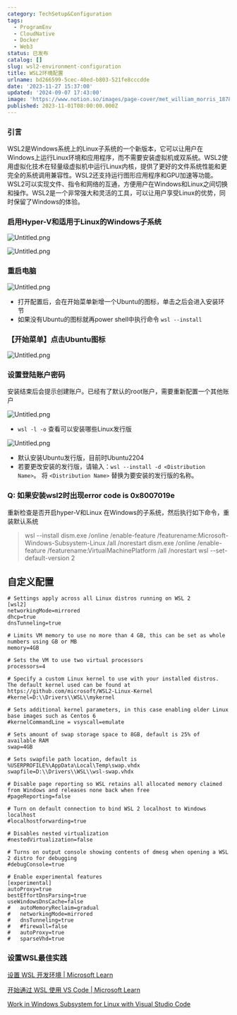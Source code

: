 ```yaml
---
category: TechSetup&Configuration
tags:
  - ProgramEnv
  - CloudNative
  - Docker
  - Web3
status: 已发布
catalog: []
slug: wsl2-environment-configuration
title: WSL2环境配置
urlname: bd266599-5cec-40ed-b803-521fe8cccdde
date: '2023-11-27 15:37:00'
updated: '2024-09-07 17:43:00'
image: 'https://www.notion.so/images/page-cover/met_william_morris_1878.jpg'
published: 2023-11-01T08:00:00.000Z
---
```


### 引言


WSL2是Windows系统上的Linux子系统的一个新版本，它可以让用户在Windows上运行Linux环境和应用程序，而不需要安装虚拟机或双系统。WSL2使用虚拟化技术在轻量级虚拟机中运行Linux内核，提供了更好的文件系统性能和更完全的系统调用兼容性。WSL2还支持运行图形应用程序和GPU加速等功能。WSL2可以实现文件、指令和网络的互通，方便用户在Windows和Linux之间切换和操作。WSL2是一个非常强大和灵活的工具，可以让用户享受Linux的优势，同时保留了Windows的体验。


### 启用Hyper-V和适用于Linux的Windows子系统


![Untitled.png](https://prod-files-secure.s3.us-west-2.amazonaws.com/5d24fe63-e567-4804-86f9-9fdc62e13082/62efe4d1-37d6-4606-a7b8-34dcd63ff38a/Untitled.png?X-Amz-Algorithm=AWS4-HMAC-SHA256&X-Amz-Content-Sha256=UNSIGNED-PAYLOAD&X-Amz-Credential=ASIAZI2LB466SCXYOWA5%2F20250308%2Fus-west-2%2Fs3%2Faws4_request&X-Amz-Date=20250308T213310Z&X-Amz-Expires=3600&X-Amz-Security-Token=IQoJb3JpZ2luX2VjEB0aCXVzLXdlc3QtMiJIMEYCIQDizrqdWXsZWV%2F7p%2F6uYSlmOZDbugHeqx962Y6L5EYF0AIhAKqArPRap%2FLbN2QZ09Ogag5Lm63BjecExmu07SkBanBPKv8DCGYQABoMNjM3NDIzMTgzODA1Igw0pkVWRCb4v010q%2BMq3AMD9FfJ%2BY6AxmYEJhypo%2F3NVjylknDaWLfS9o4mLCIR9iqFWufcpkey%2F0%2B2YcozB%2BIEC%2BGXzB3p%2B5zdRhfvbDPbQWxMIl%2BlOjsezsmBdCDH2yhX%2B7lCyPq5pv3uy%2FMKLrAXPdwYR5KeLuaB0ej0O9EJmYusN8RebDqVDY9wdNBWEwEV4wDsb28Rz4xVZN23AUTL4%2BfsTQk4lBXUxO1u5mYuSJwLYEr39gtUWRhUtUrZqE62oSJtMB4X9egRt7DORbqtjckX57aPxp%2BnH72H55%2FxDGhlV0PMzVeXJA6yPSEc0zTjiUFTpxSWudPUGn9nVw4bpXs4dxU2K8HP94PgfGi7NT%2B6vJ9ATUrkSqW4dJGXS%2Blp9xFwbct1eJJslBkSuYEefDiAczNcycbNZk5rdNxrxwGEQGrGymTV4n%2FGCBmi3nsKyDlpE%2FMaFzL1uqkvkvhZbF99SPduGbKoKZzYRVi6PGrB1YoaKpmbAuDX8%2FDizu1b0mcM9mRsLZRioG20KkQ21PtvwV%2BicUZgutac6bZ8u1r6BtlLRvZSzi%2FbzSz7M4qff6JM%2BA46cJzlsRD%2BXJH4EWEV24lQTiyK5CNwJJCLBy%2B1lMgJq71KjE9YCJSoltsy39KhCdaAI%2BfX9jDA0rK%2BBjqkAd2ix4em1fa1LSAsPmGUP4XjbvJ3aLxNLThjFBcMz5lBkN4HU14aEduEei7C0%2FWlZN%2BM55XIGKBgUfeImW0YXv5VUgRG1pgjQA9zcZUh9s%2Fxt0tWQTqEp3ww6xKnF962vGHENibF3dEYcWzu20u932fMZojdxk4boJ0DS%2B%2Bb7zZRLo9l8wSG2%2B1zIlo1masaWg%2BM6RVEd9jCCQJLfiaQgrk5lj3x&X-Amz-Signature=e3688ceaf4c1b9f82a307e50211e7d84ba8d4afbf64adff3f59b2d7d00845819&X-Amz-SignedHeaders=host&x-id=GetObject)


![Untitled.png](https://prod-files-secure.s3.us-west-2.amazonaws.com/5d24fe63-e567-4804-86f9-9fdc62e13082/74866fe6-9ce5-4055-94c5-4900f6f5ff8b/Untitled.png?X-Amz-Algorithm=AWS4-HMAC-SHA256&X-Amz-Content-Sha256=UNSIGNED-PAYLOAD&X-Amz-Credential=ASIAZI2LB466SCXYOWA5%2F20250308%2Fus-west-2%2Fs3%2Faws4_request&X-Amz-Date=20250308T213310Z&X-Amz-Expires=3600&X-Amz-Security-Token=IQoJb3JpZ2luX2VjEB0aCXVzLXdlc3QtMiJIMEYCIQDizrqdWXsZWV%2F7p%2F6uYSlmOZDbugHeqx962Y6L5EYF0AIhAKqArPRap%2FLbN2QZ09Ogag5Lm63BjecExmu07SkBanBPKv8DCGYQABoMNjM3NDIzMTgzODA1Igw0pkVWRCb4v010q%2BMq3AMD9FfJ%2BY6AxmYEJhypo%2F3NVjylknDaWLfS9o4mLCIR9iqFWufcpkey%2F0%2B2YcozB%2BIEC%2BGXzB3p%2B5zdRhfvbDPbQWxMIl%2BlOjsezsmBdCDH2yhX%2B7lCyPq5pv3uy%2FMKLrAXPdwYR5KeLuaB0ej0O9EJmYusN8RebDqVDY9wdNBWEwEV4wDsb28Rz4xVZN23AUTL4%2BfsTQk4lBXUxO1u5mYuSJwLYEr39gtUWRhUtUrZqE62oSJtMB4X9egRt7DORbqtjckX57aPxp%2BnH72H55%2FxDGhlV0PMzVeXJA6yPSEc0zTjiUFTpxSWudPUGn9nVw4bpXs4dxU2K8HP94PgfGi7NT%2B6vJ9ATUrkSqW4dJGXS%2Blp9xFwbct1eJJslBkSuYEefDiAczNcycbNZk5rdNxrxwGEQGrGymTV4n%2FGCBmi3nsKyDlpE%2FMaFzL1uqkvkvhZbF99SPduGbKoKZzYRVi6PGrB1YoaKpmbAuDX8%2FDizu1b0mcM9mRsLZRioG20KkQ21PtvwV%2BicUZgutac6bZ8u1r6BtlLRvZSzi%2FbzSz7M4qff6JM%2BA46cJzlsRD%2BXJH4EWEV24lQTiyK5CNwJJCLBy%2B1lMgJq71KjE9YCJSoltsy39KhCdaAI%2BfX9jDA0rK%2BBjqkAd2ix4em1fa1LSAsPmGUP4XjbvJ3aLxNLThjFBcMz5lBkN4HU14aEduEei7C0%2FWlZN%2BM55XIGKBgUfeImW0YXv5VUgRG1pgjQA9zcZUh9s%2Fxt0tWQTqEp3ww6xKnF962vGHENibF3dEYcWzu20u932fMZojdxk4boJ0DS%2B%2Bb7zZRLo9l8wSG2%2B1zIlo1masaWg%2BM6RVEd9jCCQJLfiaQgrk5lj3x&X-Amz-Signature=06d7277ba7c066a1de5ae831d86bfa3c8f4b8ce9f6624b0aefd0efbee1e2d44f&X-Amz-SignedHeaders=host&x-id=GetObject)


### 重启电脑


![Untitled.png](https://prod-files-secure.s3.us-west-2.amazonaws.com/5d24fe63-e567-4804-86f9-9fdc62e13082/ed8ca255-2fda-4c1b-9b1a-f1896300e8e7/Untitled.png?X-Amz-Algorithm=AWS4-HMAC-SHA256&X-Amz-Content-Sha256=UNSIGNED-PAYLOAD&X-Amz-Credential=ASIAZI2LB466SCXYOWA5%2F20250308%2Fus-west-2%2Fs3%2Faws4_request&X-Amz-Date=20250308T213310Z&X-Amz-Expires=3600&X-Amz-Security-Token=IQoJb3JpZ2luX2VjEB0aCXVzLXdlc3QtMiJIMEYCIQDizrqdWXsZWV%2F7p%2F6uYSlmOZDbugHeqx962Y6L5EYF0AIhAKqArPRap%2FLbN2QZ09Ogag5Lm63BjecExmu07SkBanBPKv8DCGYQABoMNjM3NDIzMTgzODA1Igw0pkVWRCb4v010q%2BMq3AMD9FfJ%2BY6AxmYEJhypo%2F3NVjylknDaWLfS9o4mLCIR9iqFWufcpkey%2F0%2B2YcozB%2BIEC%2BGXzB3p%2B5zdRhfvbDPbQWxMIl%2BlOjsezsmBdCDH2yhX%2B7lCyPq5pv3uy%2FMKLrAXPdwYR5KeLuaB0ej0O9EJmYusN8RebDqVDY9wdNBWEwEV4wDsb28Rz4xVZN23AUTL4%2BfsTQk4lBXUxO1u5mYuSJwLYEr39gtUWRhUtUrZqE62oSJtMB4X9egRt7DORbqtjckX57aPxp%2BnH72H55%2FxDGhlV0PMzVeXJA6yPSEc0zTjiUFTpxSWudPUGn9nVw4bpXs4dxU2K8HP94PgfGi7NT%2B6vJ9ATUrkSqW4dJGXS%2Blp9xFwbct1eJJslBkSuYEefDiAczNcycbNZk5rdNxrxwGEQGrGymTV4n%2FGCBmi3nsKyDlpE%2FMaFzL1uqkvkvhZbF99SPduGbKoKZzYRVi6PGrB1YoaKpmbAuDX8%2FDizu1b0mcM9mRsLZRioG20KkQ21PtvwV%2BicUZgutac6bZ8u1r6BtlLRvZSzi%2FbzSz7M4qff6JM%2BA46cJzlsRD%2BXJH4EWEV24lQTiyK5CNwJJCLBy%2B1lMgJq71KjE9YCJSoltsy39KhCdaAI%2BfX9jDA0rK%2BBjqkAd2ix4em1fa1LSAsPmGUP4XjbvJ3aLxNLThjFBcMz5lBkN4HU14aEduEei7C0%2FWlZN%2BM55XIGKBgUfeImW0YXv5VUgRG1pgjQA9zcZUh9s%2Fxt0tWQTqEp3ww6xKnF962vGHENibF3dEYcWzu20u932fMZojdxk4boJ0DS%2B%2Bb7zZRLo9l8wSG2%2B1zIlo1masaWg%2BM6RVEd9jCCQJLfiaQgrk5lj3x&X-Amz-Signature=186edca02a30f82289b9f0cd23656c7df20e4929be6f12535d402592f425120f&X-Amz-SignedHeaders=host&x-id=GetObject)

- 打开配置后，会在开始菜单新增一个Ubuntu的图标，单击之后会进入安装环节
- 如果没有Ubuntu的图标就再power shell中执行命令 `wsl --install`

### 【开始菜单】点击Ubuntu图标


![Untitled.png](https://prod-files-secure.s3.us-west-2.amazonaws.com/5d24fe63-e567-4804-86f9-9fdc62e13082/d7415a12-f453-43fe-a604-a208d85638a3/Untitled.png?X-Amz-Algorithm=AWS4-HMAC-SHA256&X-Amz-Content-Sha256=UNSIGNED-PAYLOAD&X-Amz-Credential=ASIAZI2LB466SCXYOWA5%2F20250308%2Fus-west-2%2Fs3%2Faws4_request&X-Amz-Date=20250308T213310Z&X-Amz-Expires=3600&X-Amz-Security-Token=IQoJb3JpZ2luX2VjEB0aCXVzLXdlc3QtMiJIMEYCIQDizrqdWXsZWV%2F7p%2F6uYSlmOZDbugHeqx962Y6L5EYF0AIhAKqArPRap%2FLbN2QZ09Ogag5Lm63BjecExmu07SkBanBPKv8DCGYQABoMNjM3NDIzMTgzODA1Igw0pkVWRCb4v010q%2BMq3AMD9FfJ%2BY6AxmYEJhypo%2F3NVjylknDaWLfS9o4mLCIR9iqFWufcpkey%2F0%2B2YcozB%2BIEC%2BGXzB3p%2B5zdRhfvbDPbQWxMIl%2BlOjsezsmBdCDH2yhX%2B7lCyPq5pv3uy%2FMKLrAXPdwYR5KeLuaB0ej0O9EJmYusN8RebDqVDY9wdNBWEwEV4wDsb28Rz4xVZN23AUTL4%2BfsTQk4lBXUxO1u5mYuSJwLYEr39gtUWRhUtUrZqE62oSJtMB4X9egRt7DORbqtjckX57aPxp%2BnH72H55%2FxDGhlV0PMzVeXJA6yPSEc0zTjiUFTpxSWudPUGn9nVw4bpXs4dxU2K8HP94PgfGi7NT%2B6vJ9ATUrkSqW4dJGXS%2Blp9xFwbct1eJJslBkSuYEefDiAczNcycbNZk5rdNxrxwGEQGrGymTV4n%2FGCBmi3nsKyDlpE%2FMaFzL1uqkvkvhZbF99SPduGbKoKZzYRVi6PGrB1YoaKpmbAuDX8%2FDizu1b0mcM9mRsLZRioG20KkQ21PtvwV%2BicUZgutac6bZ8u1r6BtlLRvZSzi%2FbzSz7M4qff6JM%2BA46cJzlsRD%2BXJH4EWEV24lQTiyK5CNwJJCLBy%2B1lMgJq71KjE9YCJSoltsy39KhCdaAI%2BfX9jDA0rK%2BBjqkAd2ix4em1fa1LSAsPmGUP4XjbvJ3aLxNLThjFBcMz5lBkN4HU14aEduEei7C0%2FWlZN%2BM55XIGKBgUfeImW0YXv5VUgRG1pgjQA9zcZUh9s%2Fxt0tWQTqEp3ww6xKnF962vGHENibF3dEYcWzu20u932fMZojdxk4boJ0DS%2B%2Bb7zZRLo9l8wSG2%2B1zIlo1masaWg%2BM6RVEd9jCCQJLfiaQgrk5lj3x&X-Amz-Signature=3055308dc297cfa648894acbd36b2928fb58bd98b489179e112462ec39e2d20d&X-Amz-SignedHeaders=host&x-id=GetObject)


### 设置登陆账户密码


安装结束后会提示创建账户。已经有了默认的root账户，需要重新配置一个其他账户


![Untitled.png](https://prod-files-secure.s3.us-west-2.amazonaws.com/5d24fe63-e567-4804-86f9-9fdc62e13082/bb38a6ce-031e-4122-9787-de509d2240bf/Untitled.png?X-Amz-Algorithm=AWS4-HMAC-SHA256&X-Amz-Content-Sha256=UNSIGNED-PAYLOAD&X-Amz-Credential=ASIAZI2LB466SCXYOWA5%2F20250308%2Fus-west-2%2Fs3%2Faws4_request&X-Amz-Date=20250308T213310Z&X-Amz-Expires=3600&X-Amz-Security-Token=IQoJb3JpZ2luX2VjEB0aCXVzLXdlc3QtMiJIMEYCIQDizrqdWXsZWV%2F7p%2F6uYSlmOZDbugHeqx962Y6L5EYF0AIhAKqArPRap%2FLbN2QZ09Ogag5Lm63BjecExmu07SkBanBPKv8DCGYQABoMNjM3NDIzMTgzODA1Igw0pkVWRCb4v010q%2BMq3AMD9FfJ%2BY6AxmYEJhypo%2F3NVjylknDaWLfS9o4mLCIR9iqFWufcpkey%2F0%2B2YcozB%2BIEC%2BGXzB3p%2B5zdRhfvbDPbQWxMIl%2BlOjsezsmBdCDH2yhX%2B7lCyPq5pv3uy%2FMKLrAXPdwYR5KeLuaB0ej0O9EJmYusN8RebDqVDY9wdNBWEwEV4wDsb28Rz4xVZN23AUTL4%2BfsTQk4lBXUxO1u5mYuSJwLYEr39gtUWRhUtUrZqE62oSJtMB4X9egRt7DORbqtjckX57aPxp%2BnH72H55%2FxDGhlV0PMzVeXJA6yPSEc0zTjiUFTpxSWudPUGn9nVw4bpXs4dxU2K8HP94PgfGi7NT%2B6vJ9ATUrkSqW4dJGXS%2Blp9xFwbct1eJJslBkSuYEefDiAczNcycbNZk5rdNxrxwGEQGrGymTV4n%2FGCBmi3nsKyDlpE%2FMaFzL1uqkvkvhZbF99SPduGbKoKZzYRVi6PGrB1YoaKpmbAuDX8%2FDizu1b0mcM9mRsLZRioG20KkQ21PtvwV%2BicUZgutac6bZ8u1r6BtlLRvZSzi%2FbzSz7M4qff6JM%2BA46cJzlsRD%2BXJH4EWEV24lQTiyK5CNwJJCLBy%2B1lMgJq71KjE9YCJSoltsy39KhCdaAI%2BfX9jDA0rK%2BBjqkAd2ix4em1fa1LSAsPmGUP4XjbvJ3aLxNLThjFBcMz5lBkN4HU14aEduEei7C0%2FWlZN%2BM55XIGKBgUfeImW0YXv5VUgRG1pgjQA9zcZUh9s%2Fxt0tWQTqEp3ww6xKnF962vGHENibF3dEYcWzu20u932fMZojdxk4boJ0DS%2B%2Bb7zZRLo9l8wSG2%2B1zIlo1masaWg%2BM6RVEd9jCCQJLfiaQgrk5lj3x&X-Amz-Signature=214affb16827301dc4f1087eb22798d8e6d8b46d1110b14a77ddc119c58d752c&X-Amz-SignedHeaders=host&x-id=GetObject)

- `wsl -l -o` 查看可以安装哪些Linux发行版

![Untitled.png](https://prod-files-secure.s3.us-west-2.amazonaws.com/5d24fe63-e567-4804-86f9-9fdc62e13082/4b4e5e2f-4e13-4651-8884-559a62c38137/Untitled.png?X-Amz-Algorithm=AWS4-HMAC-SHA256&X-Amz-Content-Sha256=UNSIGNED-PAYLOAD&X-Amz-Credential=ASIAZI2LB466SCXYOWA5%2F20250308%2Fus-west-2%2Fs3%2Faws4_request&X-Amz-Date=20250308T213310Z&X-Amz-Expires=3600&X-Amz-Security-Token=IQoJb3JpZ2luX2VjEB0aCXVzLXdlc3QtMiJIMEYCIQDizrqdWXsZWV%2F7p%2F6uYSlmOZDbugHeqx962Y6L5EYF0AIhAKqArPRap%2FLbN2QZ09Ogag5Lm63BjecExmu07SkBanBPKv8DCGYQABoMNjM3NDIzMTgzODA1Igw0pkVWRCb4v010q%2BMq3AMD9FfJ%2BY6AxmYEJhypo%2F3NVjylknDaWLfS9o4mLCIR9iqFWufcpkey%2F0%2B2YcozB%2BIEC%2BGXzB3p%2B5zdRhfvbDPbQWxMIl%2BlOjsezsmBdCDH2yhX%2B7lCyPq5pv3uy%2FMKLrAXPdwYR5KeLuaB0ej0O9EJmYusN8RebDqVDY9wdNBWEwEV4wDsb28Rz4xVZN23AUTL4%2BfsTQk4lBXUxO1u5mYuSJwLYEr39gtUWRhUtUrZqE62oSJtMB4X9egRt7DORbqtjckX57aPxp%2BnH72H55%2FxDGhlV0PMzVeXJA6yPSEc0zTjiUFTpxSWudPUGn9nVw4bpXs4dxU2K8HP94PgfGi7NT%2B6vJ9ATUrkSqW4dJGXS%2Blp9xFwbct1eJJslBkSuYEefDiAczNcycbNZk5rdNxrxwGEQGrGymTV4n%2FGCBmi3nsKyDlpE%2FMaFzL1uqkvkvhZbF99SPduGbKoKZzYRVi6PGrB1YoaKpmbAuDX8%2FDizu1b0mcM9mRsLZRioG20KkQ21PtvwV%2BicUZgutac6bZ8u1r6BtlLRvZSzi%2FbzSz7M4qff6JM%2BA46cJzlsRD%2BXJH4EWEV24lQTiyK5CNwJJCLBy%2B1lMgJq71KjE9YCJSoltsy39KhCdaAI%2BfX9jDA0rK%2BBjqkAd2ix4em1fa1LSAsPmGUP4XjbvJ3aLxNLThjFBcMz5lBkN4HU14aEduEei7C0%2FWlZN%2BM55XIGKBgUfeImW0YXv5VUgRG1pgjQA9zcZUh9s%2Fxt0tWQTqEp3ww6xKnF962vGHENibF3dEYcWzu20u932fMZojdxk4boJ0DS%2B%2Bb7zZRLo9l8wSG2%2B1zIlo1masaWg%2BM6RVEd9jCCQJLfiaQgrk5lj3x&X-Amz-Signature=3924b0cebfd891bdcf3d22609bc82b95f939f21b6b20f6259898829e1bea67f4&X-Amz-SignedHeaders=host&x-id=GetObject)

- 默认安装Ubuntu发行版，目前时Ubuntu2204
- 若要更改安装的发行版，请输入：`wsl --install -d <Distribution Name>`。 将 `<Distribution Name>` 替换为要安装的发行版的名称。

### Q: 如果安装wsl2时出现error code is 0x8007019e


重新检查是否开启hyper-V和Linux 在Windows的子系统，然后执行如下命令，重装默认系统

> wsl --install
> dism.exe /online /enable-feature /featurename:Microsoft-Windows-Subsystem-Linux /all /norestart
> dism.exe /online /enable-feature /featurename:VirtualMachinePlatform /all /norestart
> wsl --set-default-version 2

## 自定义配置


```shell
# Settings apply across all Linux distros running on WSL 2
[wsl2]
networkingMode=mirrored
dhcp=true
dnsTunneling=true

# Limits VM memory to use no more than 4 GB, this can be set as whole numbers using GB or MB
memory=4GB 

# Sets the VM to use two virtual processors
processors=4

# Specify a custom Linux kernel to use with your installed distros. The default kernel used can be found at https://github.com/microsoft/WSL2-Linux-Kernel
#kernel=D:\\Drivers\\WSL\\mykernel

# Sets additional kernel parameters, in this case enabling older Linux base images such as Centos 6
#kernelCommandLine = vsyscall=emulate

# Sets amount of swap storage space to 8GB, default is 25% of available RAM
swap=4GB

# Sets swapfile path location, default is %USERPROFILE%\AppData\Local\Temp\swap.vhdx
swapfile=D:\\Drivers\\WSL\\wsl-swap.vhdx

# Disable page reporting so WSL retains all allocated memory claimed from Windows and releases none back when free
#pageReporting=false

# Turn on default connection to bind WSL 2 localhost to Windows localhost
#localhostforwarding=true

# Disables nested virtualization
#nestedVirtualization=false

# Turns on output console showing contents of dmesg when opening a WSL 2 distro for debugging
#debugConsole=true

# Enable experimental features
[experimental]
autoProxy=true
bestEffortDnsParsing=true
useWindowsDnsCache=false
#   autoMemoryReclaim=gradual
#   networkingMode=mirrored
#   dnsTunneling=true
#   #firewall=false
#   autoProxy=true
#   sparseVhd=true
```


### 设置WSL最佳实践


[设置 WSL 开发环境 | Microsoft Learn](https://learn.microsoft.com/zh-cn/windows/wsl/setup/environment#set-up-your-linux-username-and-password)


[开始通过 WSL 使用 VS Code | Microsoft Learn](https://learn.microsoft.com/zh-cn/windows/wsl/tutorials/wsl-vscode)


[Work in Windows Subsystem for Linux with Visual Studio Code](https://code.visualstudio.com/docs/remote/wsl-tutorial)

